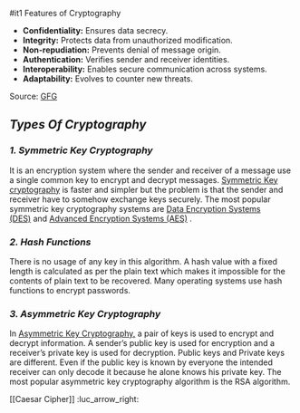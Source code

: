#it1 
Features of Cryptography
- **Confidentiality:** Ensures data secrecy.
- **Integrity:** Protects data from unauthorized modification.
- **Non-repudiation:** Prevents denial of message origin.
- **Authentication:** Verifies sender and receiver identities.
- **Interoperability:** Enables secure communication across systems.
- **Adaptability:** Evolves to counter new threats.

Source: [GFG](https://www.geeksforgeeks.org/cryptography-and-its-types/)
## ***Types Of Cryptography***
### ***1. Symmetric Key Cryptography***

It is an encryption system where the sender and receiver of a message use a single common key to encrypt and decrypt messages. [Symmetric Key cryptography](https://www.geeksforgeeks.org/what-is-a-symmetric-encryption/) is faster and simpler but the problem is that the sender and receiver have to somehow exchange keys securely. The most popular symmetric key cryptography systems are [Data Encryption Systems (DES)](https://www.geeksforgeeks.org/data-encryption-standard-des-set-1/) and [Advanced Encryption Systems (AES)](https://www.geeksforgeeks.org/advanced-encryption-standard-aes/) .
### ***2. Hash Functions***

There is no usage of any key in this algorithm. A hash value with a fixed length is calculated as per the plain text which makes it impossible for the contents of plain text to be recovered. Many operating systems use hash functions to encrypt passwords.

### ***3. Asymmetric Key Cryptography***

In [Asymmetric Key Cryptography,](https://www.geeksforgeeks.org/asymmetric-key-cryptography/) a pair of keys is used to encrypt and decrypt information. A sender’s public key is used for encryption and a receiver’s private key is used for decryption. Public keys and Private keys are different. Even if the public key is known by everyone the intended receiver can only decode it because he alone knows his private key. The most popular asymmetric key cryptography algorithm is the RSA algorithm.

[[Caesar Cipher]] :luc_arrow_right: